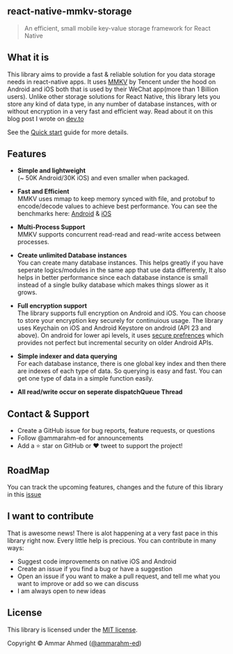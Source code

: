 ## react-native-mmkv-storage

> An efficient, small mobile key-value storage framework for React Native

## What it is

This library aims to provide a fast & reliable solution for you data storage needs in react-native apps. It uses [MMKV](https://github.com/Tencent/MMKV) by Tencent under the hood on Android and iOS both that is used by their WeChat app(more than 1 Billion users). Unlike other storage solutions for React Native, this library lets you store any kind of data type, in any number of database instances, with or without encryption in a very fast and efficient way. Read about it on this blog post I wrote on [dev.to](https://dev.to/ammarahmed/best-data-storage-option-for-react-native-apps-42k)

See the [Quick start](gettingstarted.md) guide for more details.

## Features

- **Simple and lightweight**<br/>
 (~ 50K Android/30K iOS) and even smaller when packaged.
- **Fast and Efficient**<br/>
MMKV uses mmap to keep memory synced with file, and protobuf to encode/decode values to achieve best performance.
  You can see the benchmarks here: [Android](https://github.com/Tencent/MMKV/wiki/android_benchmark) & [iOS](https://github.com/Tencent/MMKV/wiki/iOS_benchmark) 
- **Multi-Process Support**<br/>
MMKV supports concurrent read-read and read-write access between processes.
- **Create unlimited Database instances**<br/>
  You can create many database instances. This helps greatly if you have seperate logics/modules in the same app that use data differently, It also helps in better performance since each database instance is small instead of a single bulky database which makes things slower as it grows.
- **Full encryption support**<br/>
  The library supports full encryption on Android and iOS. You can choose to store your encryption key securely for continuious usage. The library uses Keychain on iOS and Android Keystore on android (API 23 and above). On android for lower api levels, it uses [secure prefrences](https://github.com/scottyab/secure-preferences/) which provides not perfect but incremental security on older Android APIs. 
- **Simple indexer and data querying**<br/>
  For each database instance, there is one global key index and then there are indexes of each type of data. So querying is easy and fast. You can get one type of data in a simple function easily.

- **All read/write occur on seperate dispatchQueue Thread**<br/>

## Contact & Support
- Create a GitHub issue for bug reports, feature requests, or questions
- Follow @ammarahm-ed for announcements
- Add a ⭐️ star on GitHub or ❤️ tweet to support the project!

## RoadMap
You can track the upcoming features, changes and the future of this library in this [issue](https://github.com/ammarahm-ed/react-native-mmkv-storage/issues/1)


## I want to contribute
That is awesome news! There is alot happening at a very fast pace in this library right now. Every little help is precious. You can contribute in many ways:

- Suggest code improvements on native iOS and Android
- Create an issue if you find a bug or have a suggestion
- Open an issue if you want to make a pull request, and tell me what you want to improve or add so we can discuss
- I am always open to new ideas

## License
This library is licensed under the [MIT license](https://github.com/ammarahm-ed/react-native-mmkv-storage/blob/master/LICENSE).

Copyright © Ammar Ahmed ([@ammarahm-ed](https://github.com/ammarahm-ed))
